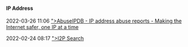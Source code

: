 ####  IP Address

2022-03-26 11:06 [&quot;&gt;AbuseIPDB - IP address abuse reports - Making the Internet safer, one IP at a time](https://www.abuseipdb.com/)

2022-02-24 08:17 [&quot;&gt;I2P Search](https://i2psearch.com/)



